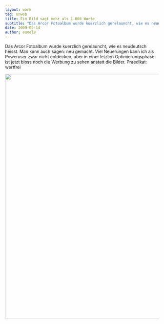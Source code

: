 ```yaml
---
layout: work
tag: unweb
title: Ein Bild sagt mehr als 1.000 Worte
subtitle: "Das Arcor Fotoalbum wurde kuerzlich gerelauncht, wie es neudeutsch heisst. Man kann auch sagen: neu gemacht. nViel Neuerungen kann ich als Poweruser zwar nicht entdecken, aber in einer letzten Optimierungsphase ist jetzt bloss noch die Werbung zu sehen&hellip;"
date: 2009-05-14
author: eumel8
---
```


Das Arcor Fotoalbum wurde kuerzlich gerelauncht, wie es neudeutsch heisst. Man kann auch sagen: neu gemacht.
Viel Neuerungen kann ich als Poweruser zwar nicht entdecken, aber in einer letzten Optimierungsphase ist jetzt bloss noch die Werbung zu sehen anstatt die Bilder. Praedikat: wertfrei

<div class="image_block"><img src="http://blog.eumelnet.de/blogs/media/blogs/blog/unweb/FALBUM2.jpg" alt="" title="" width="803" height="801" /></div>
